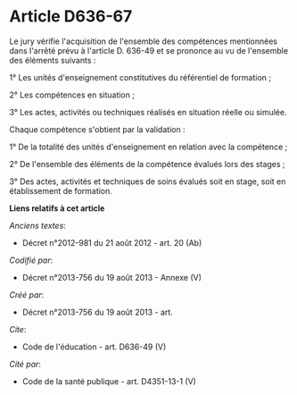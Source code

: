 # Article D636-67

Le jury vérifie l'acquisition de l'ensemble des compétences mentionnées dans l'arrêté prévu à l'article D. 636-49 et se
prononce au vu de l'ensemble des éléments suivants : 

1° Les unités d'enseignement constitutives du référentiel de formation ; 

2° Les compétences en situation ; 

3° Les actes, activités ou techniques réalisés en situation réelle ou simulée. 

Chaque compétence s'obtient par la validation : 

1° De la totalité des unités d'enseignement en relation avec la compétence ; 

2° De l'ensemble des éléments de la compétence évalués lors des stages ; 

3° Des actes, activités et techniques de soins évalués soit en stage, soit en établissement de formation.

**Liens relatifs à cet article**

_Anciens textes_:

  - Décret n°2012-981 du 21 août 2012 - art. 20 (Ab)

_Codifié par_:

  - Décret n°2013-756 du 19 août 2013 -  Annexe (V)

_Créé par_:

  - Décret n°2013-756 du 19 août 2013 - art.

_Cite_:

  - Code de l'éducation - art. D636-49 (V)

_Cité par_:

  - Code de la santé publique - art. D4351-13-1 (V)
